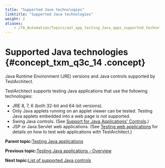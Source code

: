 ```yaml
--- 
title: "Supported Java technologies"
linktitle: "Supported Java technologies"
weight: 2
aliases: 
    - /TA_Automation/Topics/aut_app_testing_Java_apps_supported_technology.html
---
```

# Supported Java technologies {#concept_txm_q3c_14 .concept}

Java Runtime Environment \(JRE\) versions and Java controls supported by TestArchitect.

TestArchitect supports testing Java applications that use the following technologies:

-   JRE 8, 7, 6 \(both 32-bit and 64-bit versions\).
-   Only Java applets running on an applet viewer can be tested. Testing Java applets embedded into a web page is not supported.
-   Swing Java controls. \(See [Support for Java Applications' Controls](aut_app_testing_Java_apps_supported_controls.html).\)
-   JSP or Java Servlet web applications. \(See [Testing web applications](Web_automation.md#section_ipl_bzc_m4) for details on how to test web applications with TestArchitect.\)

**Parent topic:**[Testing Java applications](../../TA_Automation/Topics/aut_app_testing_Java_apps.html)

**Previous topic:**[Testing Java applications - Overview](../../TA_Automation/Topics/aut_app_testing_Java_apps_basics.html)

**Next topic:**[List of supported Java controls](../../TA_Automation/Topics/aut_app_testing_Java_apps_supported_controls.html)

